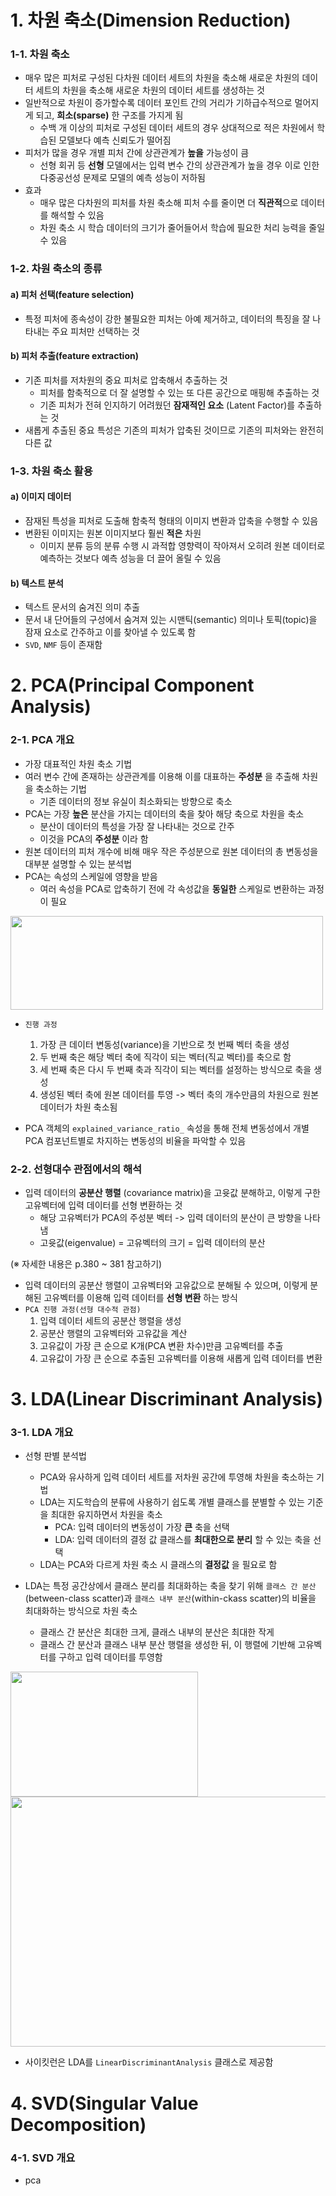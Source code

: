 # **1. 차원 축소(Dimension Reduction)**
### **1-1. 차원 축소**
- 매우 많은 피처로 구성된 다차원 데이터 세트의 차원을 축소해 새로운 차원의 데이터 세트의 차원을 축소해 새로운 차원의 데이터 세트를 생성하는 것
- 일반적으로 차원이 증가할수록 데이터 포인트 간의 거리가 기하급수적으로 멀어지게 되고, **희소(sparse)** 한 구조를 가지게 됨
  - 수백 개 이상의 피처로 구성된 데이터 세트의 경우 상대적으로 적은 차원에서 학습된 모델보다 예측 신뢰도가 떨어짐
- 피처가 많을 경우 개별 피처 간에 상관관계가 **높을** 가능성이 큼
  - 선형 회귀 등 **선형** 모델에서는 입력 변수 간의 상관관계가 높을 경우 이로 인한 다중공선성 문제로 모델의 예측 성능이 저하됨  
- 효과
  - 매우 많은 다차원의 피처를 차원 축소해 피처 수를 줄이면 더 **직관적**으로 데이터를 해석할 수 있음
  - 차원 축소 시 학습 데이터의 크기가 줄어들어서 학습에 필요한 처리 능력을 줄일 수 있음

### **1-2. 차원 축소의 종류**
#### **a) 피처 선택(feature selection)**  
- 특정 피처에 종속성이 강한 불필요한 피처는 아예 제거하고, 데이터의 특징을 잘 나타내는 주요 피처만 선택하는 것 
#### **b) 피처 추출(feature extraction)**  
- 기존 피처를 저차원의 중요 피처로 압축해서 추출하는 것
  - 피처를 함축적으로 더 잘 설명할 수 있는 또 다른 공간으로 매핑해 추출하는 것
  - 기존 피처가 전혀 인지하기 어려웠던 **잠재적인 요소** (Latent Factor)를 추출하는 것 
- 새롭게 추출된 중요 특성은 기존의 피처가 압축된 것이므로 기존의 피처와는 완전히 다른 값

### **1-3. 차원 축소 활용**
#### **a) 이미지 데이터**
- 잠재된 특성을 피처로 도출해 함축적 형태의 이미지 변환과 압축을 수행할 수 있음
- 변환된 이미지는 원본 이미지보다 훨씬 **적은** 차원
  - 이미지 분류 등의 분류 수행 시 과적합 영향력이 작아져서 오히려 원본 데이터로 예측하는 것보다 예측 성능을 더 끌어 올릴 수 있음 
#### **b) 텍스트 분석**
- 텍스트 문서의 숨겨진 의미 추출
- 문서 내 단어들의 구성에서 숨겨져 있는 시맨틱(semantic) 의미나 토픽(topic)을 잠재 요소로 간주하고 이를 찾아낼 수 있도록 함
- ```SVD```, ```NMF``` 등이 존재함


# **2. PCA(Principal Component Analysis)**
### **2-1. PCA 개요**
- 가장 대표적인 차원 축소 기법
- 여러 변수 간에 존재하는 상관관계를 이용해 이를 대표하는 **주성분** 을 추출해 차원을 축소하는 기법
  - 기존 데이터의 정보 유실이 최소화되는 방향으로 축소
- PCA는 가장 **높은** 분산을 가지는 데이터의 축을 찾아 해당 축으로 차원을 축소
  - 분산이 데이터의 특성을 가장 잘 나타내는 것으로 간주
  - 이것을 PCA의 **주성분** 이라 함   
- 원본 데이터의 피처 개수에 비해 매우 작은 주성분으로 원본 데이터의 총 변동성을 대부분 설명할 수 있는 분석법
- PCA는 속성의 스케일에 영향을 받음
  - 여러 속성을 PCA로 압축하기 전에 각 속성값을 **동일한** 스케일로 변환하는 과정이 필요 

<img src = "https://github.com/chasubeen/ESAA_8th_YB/assets/98953721/e0b89c02-52b5-4ae9-b85e-6df350175e6c" width = 500 height = 150>

- ```진행 과정```
  1. 가장 큰 데이터 변동성(variance)을 기반으로 첫 번째 벡터 축을 생성
  2. 두 번째 축은 해당 벡터 축에 직각이 되는 벡터(직교 벡터)를 축으로 함
  3. 세 번째 축은 다시 두 번째 축과 직각이 되는 벡터를 설정하는 방식으로 축을 생성
  4. 생성된 벡터 축에 원본 데이터를 투영 -> 벡터 축의 개수만큼의 차원으로 원본 데이터가 차원 축소됨

- PCA 객체의 ```explained_variance_ratio_``` 속성을 통해 전체 변동성에서 개별 PCA 컴포넌트별로 차지하는 변동성의 비율을 파악할 수 있음


### **2-2. 선형대수 관점에서의 해석**
- 입력 데이터의 **공분산 행렬** (covariance matrix)을 고윳값 분해하고, 이렇게 구한 고유벡터에 입력 데이터를 선형 변환하는 것
  - 해당 고유벡터가 PCA의 주성분 벡터 -> 입력 데이터의 분산이 큰 방향을 나타냄
  - 고윳값(eigenvalue) = 고유벡터의 크기 = 입력 데이터의 분산  
 
(※ 자세한 내용은 p.380 ~ 381 참고하기)  

- 입력 데이터의 공분산 행렬이 고유벡터와 고유값으로 분해될 수 있으며, 이렇게 분해된 고유벡터를 이용해 입력 데이터를 **선형 변환** 하는 방식
- ```PCA 진행 과정(선형 대수적 관점)```
  1. 입력 데이터 세트의 공분산 행렬을 생성
  2. 공분산 행렬의 고유벡터와 고유값을 계산
  3. 고유값이 가장 큰 순으로 K개(PCA 변환 차수)만큼 고유벡터를 추출
  4. 고유값이 가장 큰 순으로 추출된 고유벡터를 이용해 새롭게 입력 데이터를 변환
  
  
# **3. LDA(Linear Discriminant Analysis)**

### **3-1. LDA 개요**
- 선형 판별 분석법
  - PCA와 유사하게 입력 데이터 세트를 저차원 공간에 투영해 차원을 축소하는 기법
  - LDA는 지도학습의 분류에 사용하기 쉽도록 개별 클래스를 분별할 수 있는 기준을 최대한 유지하면서 차원을 축소
    - PCA: 입력 데이터의 변동성이 가장 **큰** 축을 선택
    - LDA: 입력 데이터의 결정 값 클래스를 **최대한으로 분리** 할 수 있는 축을 선택
  - LDA는 PCA와 다르게 차원 축소 시 클래스의 **결정값** 을 필요로 함
  
- LDA는 특정 공간상에서 클래스 분리를 최대화하는 축을 찾기 위해 ```클래스 간 분산```(between-class scatter)과 ```클래스 내부 분산```(within-ckass scatter)의 비율을 최대화하는 방식으로 차원 축소
  - 클래스 간 분산은 최대한 크게, 클래스 내부의 분산은 최대한 작게
  - 클래스 간 분산과 클래스 내부 분산 행렬을 생성한 뒤, 이 행렬에 기반해 고유벡터를 구하고 입력 데이터를 투영함
  

<img src = "https://github.com/chasubeen/ESAA_8th_YB/assets/98953721/8b638691-6f16-4344-93c9-08adccac9768" width = 300 height = 200>

<img src = "https://github.com/chasubeen/ESAA_8th_YB/assets/98953721/c9963588-18ec-40e4-8cdc-6ef0e1121fce" width = 700 height = 400>

- 사이킷런은 LDA를 ```LinearDiscriminantAnalysis``` 클래스로 제공함


# **4. SVD(Singular Value Decomposition)**

### **4-1. SVD 개요**
- pca






















































